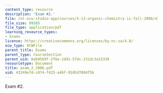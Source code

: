 ```yaml
---
content_type: resource
description: 'Exam #2.'
file: /ol-ocw-studio-app/courses/5-13-organic-chemistry-ii-fall-2006/43249e7dc074f425a46f9105d7884f5b_exam_2_2006.pdf
file_size: 99165
file_type: application/pdf
learning_resource_types:
- Exams
license: https://creativecommons.org/licenses/by-nc-sa/4.0/
ocw_type: OCWFile
parent_title: Exams
parent_type: CourseSection
parent_uid: 6eb9569f-2f6e-1dd1-57dc-231dc3a15338
resourcetype: Document
title: exam_2_2006.pdf
uid: 43249e7d-c074-f425-a46f-9105d7884f5b
---
```

Exam #2.